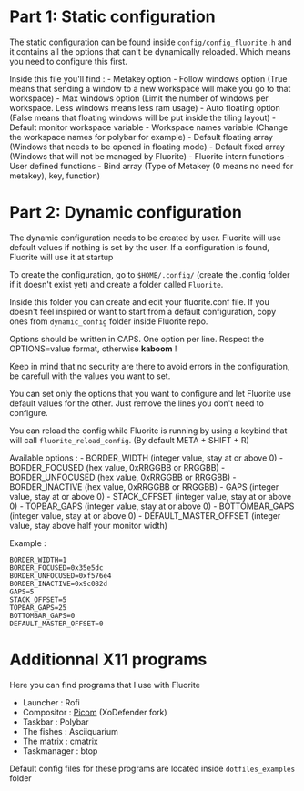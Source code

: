 # Part 1: Static configuration

The static configuration can be found inside `config/config_fluorite.h` and it contains all the options that can't be dynamically reloaded. Which means you need to configure this first.

Inside this file you'll find :
    - Metakey option
    - Follow windows option
        (True means that sending a window to a new workspace will make you go to that workspace)
    - Max windows option
        (Limit the number of windows per workspace. Less windows means less ram usage)
    - Auto floating option
        (False means that floating windows will be put inside the tiling layout)
    - Default monitor workspace variable
    - Workspace names variable
        (Change the workspace names for polybar for example)
    - Default floating array
        (Windows that needs to be opened in floating mode)
    - Default fixed array
        (Windows that will not be managed by Fluorite)
    - Fluorite intern functions
    - User defined functions
    - Bind array
        (Type of Metakey (0 means no need for metakey), key, function)

# Part 2: Dynamic configuration

The dynamic configuration needs to be created by user. Fluorite will use default values if nothing is set by the user. If a configuration is found, Fluorite will use it at startup

To create the configuration, go to `$HOME/.config/` (create the .config folder if it doesn't exist yet) and create a folder called `Fluorite`.

Inside this folder you can create and edit your fluorite.conf file. If you doesn't feel inspired or want to start from a default configuration, copy ones from `dynamic_config` folder inside Fluorite repo.

Options should be written in CAPS. One option per line. Respect the OPTIONS=value format, otherwise **kaboom** !

Keep in mind that no security are there to avoid errors in the configuration, be carefull with the values you want to set.

You can set only the options that you want to configure and let Fluorite use default values for the other. Just remove the lines you don't need to configure.

You can reload the config while Fluorite is running by using a keybind that will call `fluorite_reload_config`. (By default META + SHIFT + R)

Available options :
    - BORDER_WIDTH (integer value, stay at or above 0)
    - BORDER_FOCUSED (hex value, 0xRRGGBB or RRGGBB)
    - BORDER_UNFOCUSED (hex value, 0xRRGGBB or RRGGBB)
    - BORDER_INACTIVE (hex value, 0xRRGGBB or RRGGBB)
    - GAPS (integer value, stay at or above 0)
    - STACK_OFFSET (integer value, stay at or above 0)
    - TOPBAR_GAPS (integer value, stay at or above 0)
    - BOTTOMBAR_GAPS (integer value, stay at or above 0)
    - DEFAULT_MASTER_OFFSET (integer value, stay above half your monitor width)

Example :
```
BORDER_WIDTH=1
BORDER_FOCUSED=0x35e5dc
BORDER_UNFOCUSED=0xf576e4
BORDER_INACTIVE=0x9c082d
GAPS=5
STACK_OFFSET=5
TOPBAR_GAPS=25
BOTTOMBAR_GAPS=0
DEFAULT_MASTER_OFFSET=0
```


# Additionnal X11 programs

Here you can find programs that I use with Fluorite

- Launcher      : Rofi
- Compositor    : [Picom](https://github.com/XoDefender/picom) (XoDefender fork)
- Taskbar       : Polybar
- The fishes    : Asciiquarium
- The matrix    : cmatrix
- Taskmanager   : btop

Default config files for these programs are located inside `dotfiles_examples` folder
